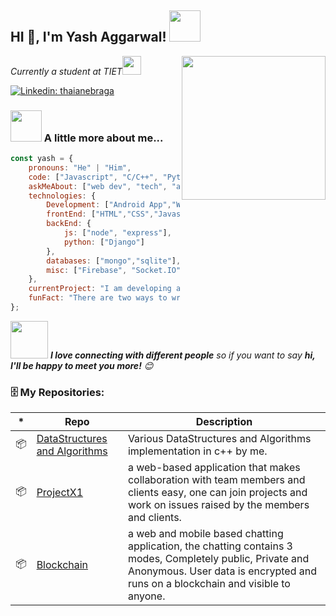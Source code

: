 <h2>HI 👋, I'm Yash Aggarwal! <img src="https://media.giphy.com/media/12oufCB0MyZ1Go/giphy.gif" width="50"></h2>
<img align='right' src="https://media.giphy.com/media/M9gbBd9nbDrOTu1Mqx/giphy.gif" width="230">
<p><em>Currently a student at TIET<img src="https://media.giphy.com/media/WUlplcMpOCEmTGBtBW/giphy.gif" width="30"> 
</em></p>

[![Linkedin: thaianebraga](https://img.shields.io/badge/-yash-blue?style=flat-square&logo=Linkedin&logoColor=white&link=https://www.linkedin.com/in/yashaggarwal85d/)](https://www.linkedin.com/in/yashaggarwal85d/)

### <img src="https://media.giphy.com/media/VgCDAzcKvsR6OM0uWg/giphy.gif" width="50"> A little more about me...  

```javascript
const yash = {
    pronouns: "He" | "Him",
    code: ["Javascript", "C/C++", "Python", "Bash"],
    askMeAbout: ["web dev", "tech", "app dev", "photography"],
    technologies: {
        Development: ["Android App","Web App"],
        frontEnd: ["HTML","CSS","Javascript","React","React Native"],
        backEnd: {
            js: ["node", "express"],
            python: ["Django"]
        },
        databases: ["mongo","sqlite"],
        misc: ["Firebase", "Socket.IO"]
    },
    currentProject: "I am developing a chat application powered by blockchain and cryptography"
    funFact: "There are two ways to write error-free programs; only the third one works"
};
```

<img src="https://media.giphy.com/media/LnQjpWaON8nhr21vNW/giphy.gif" width="60"> <em><b>I love connecting with different people</b> so if you want to say <b>hi, I'll be happy to meet you more!</b> 😊</em>

### 🗄 My Repositories:

|*|Repo|Description|
|---|---|---|
| 📦 | [DataStructures and Algorithms](https://github.com/yashaggarwal85d/Data-structures-and-Algorithms) | Various DataStructures and Algorithms implementation in c++ by me. |
| 📦 | [ProjectX1](https://github.com/yashaggarwal85d/ProjectX1) | a web-based application that makes collaboration with team members and clients easy, one can join projects and work on issues raised by the members and clients. |
| 📦 | [Blockchain](https://github.com/yashaggarwal85d/Blockchain) | a web and mobile based chatting application, the chatting contains 3 modes, Completely public, Private and Anonymous. User data is encrypted and runs on a blockchain and visible to anyone. |
